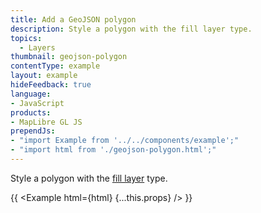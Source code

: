 ```yaml
---
title: Add a GeoJSON polygon
description: Style a polygon with the fill layer type.
topics:
  - Layers
thumbnail: geojson-polygon
contentType: example
layout: example
hideFeedback: true
language:
- JavaScript
products:
- MapLibre GL JS
prependJs:
- "import Example from '../../components/example';"
- "import html from './geojson-polygon.html';"
---
```


Style a polygon with the [fill layer](https://maplibre.org/maplibre-gl-js-docs/style-spec/layers/#fill) type.

{{ <Example html={html} {...this.props} /> }}
